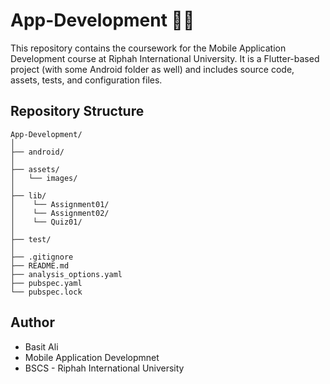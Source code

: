 # App-Development 🧑‍💻

This repository contains the coursework for the Mobile Application Development course at Riphah International University. 
It is a Flutter-based project (with some Android folder as well) and includes source code, assets, tests, and configuration files.

## Repository Structure
```
App-Development/
│
├── android/
│
├── assets/
│   └── images/
│
├── lib/
│    └── Assignment01/
│    └── Assignment02/
│    └── Quiz01/
│
├── test/
│
├── .gitignore
├── README.md
├── analysis_options.yaml
├── pubspec.yaml
└── pubspec.lock
```

## Author
- Basit Ali
- Mobile Application Developmnet
- BSCS - Riphah International University
